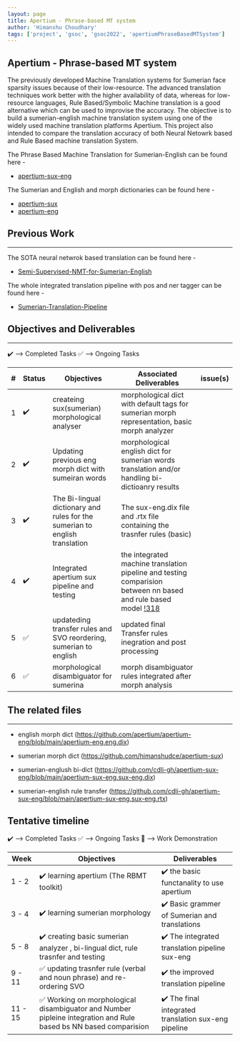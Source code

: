 ```yaml
---
layout: page
title: Apertium - Phrase-based MT system
author: 'Himanshu Choudhary'
tags: ['project', 'gsoc', 'gsoc2022', 'apertiumPhraseBasedMTSystem']
---
```


## Apertium - Phrase-based MT system
The previously developed Machine Translation systems for Sumerian face sparsity issues because of their low-resource. The advanced translation techniques work better with the higher availability of data, whereas for low-resource languages, Rule Based/Symbolic Machine translation is a good alternative which can be used to improvise the accuracy. The objective is to build a sumerian-english machine translation system using one of the widely used machine translation platforms Apertium. This project also intended to compare the translation accuracy of both Neural Netowrk based and Rule Based machine translation System. 

The Phrase Based Machine Translation for Sumerian-English can be found here - 
* [apertium-sux-eng](https://github.com/cdli-gh/apertium-sux-eng)

The Sumerian and English and morph dictionaries can be found here -
* [apertium-sux](https://github.com/cdli-gh/apertium-sux)
* [apertium-eng](https://github.com/apertium/apertium-eng)


## Previous Work
-------------------
The SOTA neural netwrok based translation can be found here - 
* [Semi-Supervised-NMT-for-Sumerian-English](https://github.com/cdli-gh/Semi-Supervised-NMT-for-Sumerian-English) 

The whole integrated translation pipeline with pos and ner tagger can be found here -
* [Sumerian-Translation-Pipeline](https://github.com/cdli-gh/Sumerian-Translation-Pipeline)




## Objectives and Deliverables
----------

:heavy_check_mark: --> Completed Tasks  :white_check_mark: --> Ongoing Tasks

| \# | Status  | Objectives                    | Associated Deliverables         | issue(s) |
| --- | --- | ----------------------------- | ---------------------------------------------- | -------- |
| 1 |:heavy_check_mark:|  createing sux(sumerian) morphological analyser | morphological dict with default tags for sumerian morph representation, basic morph analyzer |  |
| 2 |:heavy_check_mark:|  Updating previous eng morph dict with sumeiran words  | morphological english dict for sumerian words translation and/or handling bi-dictioanry results |  |
| 3 |:heavy_check_mark:| The Bi-lingual dictionary and rules for the sumerian to english translation | The sux-eng.dix file and .rtx file containing the trasnfer rules (basic) | |
| 4 |:heavy_check_mark:| Integrated apertium sux pipeline and testing | the integrated machine translation pipeline and testing comparision between nn based and rule based model [!318]() |
| 5 |:white_check_mark:| updateding transfer rules and SVO reordering, sumerian to english | updated final Transfer rules inegration and post processing |  |
| 6 |:white_check_mark:| morphological disambiguator for sumerina | morph disambiguator rules integrated after morph analysis |  |




## The related files 
----------

* english morph dict (https://github.com/apertium/apertium-eng/blob/main/apertium-eng.eng.dix)
* sumerian morph dict (https://github.com/himanshudce/apertium-sux)

* sumerian-englush bi-dict (https://github.com/cdli-gh/apertium-sux-eng/blob/main/apertium-sux-eng.sux-eng.dix)
* sumerian-english rule transfer (https://github.com/cdli-gh/apertium-sux-eng/blob/main/apertium-sux-eng.sux-eng.rtx)






<!-- ### Additional Objectives
| \# | Status  | Objectives         | Associated Deliverables                                             | issue(s) |
| --- | --- | ------------------ | ------------------------------------------------------------------- | -------- |
| 1 | :heavy_check_mark: | hello world  | hello world |    [!318]()     |
| 1 | :white_check_mark: | hello world  | hello world |    [!318]()     | -->


## Tentative timeline

:heavy_check_mark: --> Completed Tasks  :white_check_mark: --> Ongoing Tasks  :raised_hands: --> Work Demonstration

| Week  |Objectives | Deliverables |
|---|---|---|
|1 - 2| :heavy_check_mark: learning apertium (The RBMT toolkit) |  :heavy_check_mark: the basic functanality to use apertium |
|3 - 4| :heavy_check_mark: learning sumerian morphology  |  :heavy_check_mark: Basic grammer of Sumerian and translations  |
|5 - 8| :heavy_check_mark: creating basic sumerian analyzer , bi-lingual dict, rule trasnfer and testing  |  :heavy_check_mark: The integrated translation pipeline sux-eng |
|9 - 11| :white_check_mark: updating trasnfer rule (verbal and noun phrase) and re-ordering SVO |  :heavy_check_mark: the improved translation pipeline |
|11 - 15| :white_check_mark: Working on morphological disambiguator and Number pipleine integration and Rule based bs NN based comparision |  :heavy_check_mark: The final integrated translation sux-eng pipeline |



<!-- |2| :heavy_check_mark: hello world  |  :heavy_check_mark: hello world <br/> :heavy_check_mark: hello world <br> :raised_hands: hello world|
|3| :heavy_check_mark: hello world  |  :heavy_check_mark: hello world <br/> :heavy_check_mark: hello world <br> :raised_hands: hello world| -->

